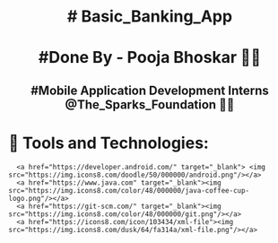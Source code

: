 
<h1 align="center"># Basic_Banking_App


<h1 align="center"> #Done By - Pooja Bhoskar 👩‍💻
<h2 align="center"> #Mobile Application Development Interns @The_Sparks_Foundation 👩‍💻

# 🚀  Tools and Technologies:
      
      <a href="https://developer.android.com/" target="_blank"> <img src="https://img.icons8.com/doodle/50/000000/android.png"/></a>
      <a href="https://www.java.com" target="_blank"><img src="https://img.icons8.com/color/48/000000/java-coffee-cup-logo.png"/></a>
      <a href="https://git-scm.com/" target="_blank"><img src="https://img.icons8.com/color/48/000000/git.png"/></a> 
      <a href="https://icons8.com/icon/103434/xml-file"><img src="https://img.icons8.com/dusk/64/fa314a/xml-file.png"/></a>

